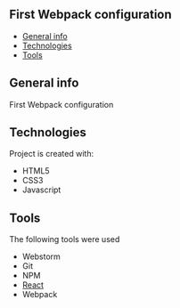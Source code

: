 ## First Webpack configuration
* [General info](#general-info)
* [Technologies](#technologies)
* [Tools](#tools)

## General info
First Webpack configuration

## Technologies
Project is created with:
* HTML5
* CSS3
* Javascript

## Tools
The following tools were used
* Webstorm
* Git
* NPM
* <a href="https://reactjs.org/">React</a>
* Webpack